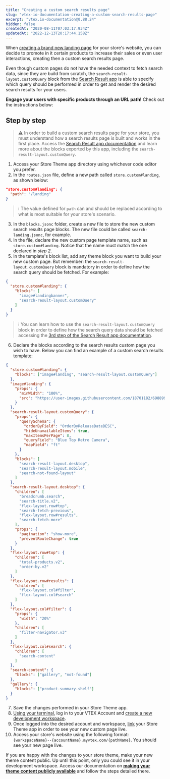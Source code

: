 ```yaml
---
title: "Creating a custom search results page"
slug: "vtex-io-documentation-creating-a-custom-search-results-page"
excerpt: "vtex.io-documentation@0.88.24"
hidden: false
createdAt: "2020-08-11T07:03:17.934Z"
updatedAt: "2022-12-13T20:17:44.158Z"
---
```

When [creating a brand new landing page](https://developers.vtex.com/vtex-developer-docs/docs/vtex-io-documentation-creating-a-new-custom-page/) for your store's website, you can decide to promote in it certain products to increase their sales or even user interactions, creating then a custom search results page.

Even though custom pages do not have the needed context to fetch search data, since they are build from scratch, the `search-result-layout.customQuery` block from the [Search Result app](https://developers.vtex.com/vtex-developer-docs/docs/vtex-search-result/) is able to specify which query should be performed in order to get and render the desired search results for your users.

**Engage your users with specific products through an URL path!** Check out the instructions below:

## Step by step

>⚠️ In order to build a custom search results page for your store, you must understand how a search results page is built and works in the first place. Access the  <a href="https://developers.vtex.com/vtex-developer-docs/docs/vtex-search-result/">Search Result app documentation</a> and learn more about the blocks exported by this app, including the `search-result-layout.customQuery`.

1. Access your Store Theme app directory using whichever code editor you prefer.
2. In the `routes.json` file, define a new path called `store.custom#landing`, as shown below:

```json
"store.custom#landing": {
  "path": "/landing"
}
```

>ℹ️ The value defined for `path` can and should be replaced according to what is most suitable for your store's scenario.

3. In the `blocks.jsonc` folder, create a new file to store the new custom search results page blocks. The new file could be called `search-landing.jsonc`, for example.
4. In the file, declare the new custom page template name, such as `store.custom#landing`. Notice that the name must match the one declared in *step 2*.
5. In the template's block list, add any theme block you want to build your new custom page. But remember: the `search-result-layout.customQuery` block is mandatory in order to define how the search query should be fetched. For example:

```json
{
  "store.custom#landing": { 
    "blocks": [
      "image#landingbanner", 
      "search-result-layout.customQuery"
    ]
  }
}
```

>ℹ️ You can learn how to use the `search-result-layout.customQuery` block in order to define how the search query data should be fetched accessing the <a href="https://developers.vtex.com/vtex-developer-docs/docs/vtex-search-result/">3rd step of the Search Result app documentation</a>.

6. Declare the blocks according to the search results custom page you wish to have. Below you can find an example of a custom search results template:

```json
{
  "store.custom#landing": { 
    "blocks": ["image#landing", "search-result-layout.customQuery"]
  },
  "image#landing": { 
    "props": { 
      "minWidth": "100%",
      "src": "https://user-images.githubusercontent.com/18701182/69889938-64b16180-12d2-11ea-8d8a-e3089cbeaffd.png"
    }
  },
  "search-result-layout.customQuery": {
    "props": {
      "querySchema": {
        "orderByField": "OrderByReleaseDateDESC",
        "hideUnavailableItems": true,
        "maxItemsPerPage": 8,
        "queryField": "Blue Top Retro Camera",
        "mapField": "ft"
      }
    },
    "blocks": [
      "search-result-layout.desktop",
      "search-result-layout.mobile",
      "search-not-found-layout"
    ]
  },
  "search-result-layout.desktop": {
    "children": [
      "breadcrumb.search",
      "search-title.v2",
      "flex-layout.row#top",
      "search-fetch-previous",
      "flex-layout.row#results",
      "search-fetch-more"
    ],
    "props": {
      "pagination": "show-more",
      "preventRouteChange": true
    }
  },
  "flex-layout.row#top": { 
    "children": [
      "total-products.v2",
      "order-by.v2"
    ]
  },
  "flex-layout.row#results": { 
    "children": [ 
      "flex-layout.col#filter",
      "flex-layout.col#search"
    ]
  },
  "flex-layout.col#filter": { 
    "props": {
      "width": "20%"
    },
    "children": [
      "filter-navigator.v3"
    ]
  },
  "flex-layout.col#search": { 
    "children": [
      "search-content"
    ]
  },
  "search-content": { 
    "blocks": ["gallery", "not-found"]
  },
  "gallery": {
    "blocks": ["product-summary.shelf"]
  }
}
```

7. Save the changes performed in your Store Theme app.
8. [Using your terminal](https://developers.vtex.com/vtex-developer-docs/docs/vtex-io-documentation-vtex-io-cli-installation-and-command-reference/), log in to your VTEX Account and [create a new development workspace](https://developers.vtex.com/vtex-developer-docs/docs/vtex-io-documentation-creating-a-development-workspace/).
9. Once logged into the desired account and workspace, [link](https://developers.vtex.com/vtex-developer-docs/docs/vtex-io-documentation-linking-an-app/) your Store Theme app in order to see your new custom page live.
10. Access your store's website using the following format: `{workspaceName}--{accountName}.myvtex.com/{pathName}`. You should see your new page live.

If you are happy with the changes to your store theme, make your new theme content public. Up until this point, only you could see it in your development workspace. Access our documentation on [**making your theme content publicly available**](https://developers.vtex.com/vtex-developer-docs/docs/vtex-io-documentation-making-your-theme-content-public/) and follow the steps detailed there.
